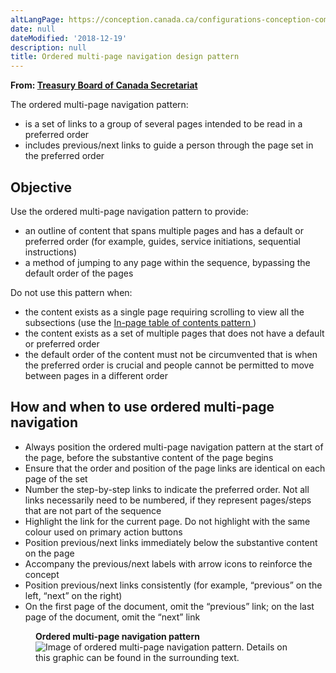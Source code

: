 ```yaml
---
altLangPage: https://conception.canada.ca/configurations-conception-communes/navigation-plusieurs-pages.html
date: null
dateModified: '2018-12-19'
description: null
title: Ordered multi-page navigation design pattern
---
```



<div>
 <p class="gc-byline">
  <strong>
   From:
   <a href="https://www.canada.ca/en/treasury-board-secretariat.html">
    Treasury Board of Canada Secretariat
   </a>
  </strong>
 </p>
 <section>
  <p>
   The ordered multi-page navigation pattern:
  </p>
  <ul>
   <li>
    is a set of links to a group of several pages intended to be read in a preferred order
   </li>
   <li>
    includes previous/next links to guide a person through the page set in the preferred order
   </li>
  </ul>
  <section>
   <h2>
    Objective
   </h2>
   <p>
    Use the ordered  multi-page navigation pattern  to provide:
   </p>
   <ul>
    <li>
     an outline of content that spans multiple pages and has a default or preferred order (for example, guides, service initiations, sequential instructions)
    </li>
    <li>
     a method of jumping to any page within the sequence,  bypassing the default order of the pages
    </li>
   </ul>
   <p>
    Do not use this pattern when:
   </p>
   <ul>
    <li>
     the content exists as a single page requiring scrolling to view all the subsections (use the
     <a href="./in-page-toc.html">
      In-page table of contents pattern
     </a>
     )
    </li>
    <li>
     the content exists as a set of multiple pages that does not have a default or preferred order
    </li>
    <li>
     the default order of the content must not be circumvented that is when the preferred order is crucial and people cannot be permitted to move between pages in       a different order
    </li>
   </ul>
  </section>
  <section>
   <h2>
    How and when to use ordered multi-page navigation
   </h2>
   <ul>
    <li>
     Always position the ordered  multi-page navigation pattern at the start of the page, before the substantive content of the page begins
    </li>
    <li>
     Ensure that the order and position of the page links are identical on each page of the set
    </li>
    <li>
     Number the step-by-step links to indicate the preferred order. Not all links necessarily need to be numbered, if they represent pages/steps that are not part of the sequence
    </li>
    <li>
     Highlight the link for the current page. Do not highlight with the same colour used on primary action buttons
    </li>
    <li>
     Position previous/next links immediately below the substantive content on the page
    </li>
    <li>
     Accompany the previous/next labels with arrow icons to reinforce the concept
    </li>
    <li>
     Position previous/next links consistently (for example, “previous” on the left, “next” on the right)
    </li>
    <li>
     On the first page of the document, omit the “previous” link; on the last page of the document, omit the “next” link
    </li>
   </ul>
   <div class="row">
    <div class="col-sm-2">
    </div>
    <div class="col-sm-8">
     <figure class="mrgn-bttm-lg">
      <figcaption class="text-center">
       <b>
        Ordered multi-page navigation pattern
       </b>
      </figcaption>
      <img alt="Image of ordered multi-page navigation pattern. Details on this graphic can be found in the surrounding text." class="img-responsive center-block" src="https://www.canada.ca/content/dam/tbs-sct/images/government-communications/canada-content-style-guide/ordered-multi-page-navigation-eng.jpg"/>
     </figure>
    </div>
    <div class="col-sm-2">
    </div>
   </div>
   <div class="clearfix">
   </div>
  </section>
 </section>
</div>




